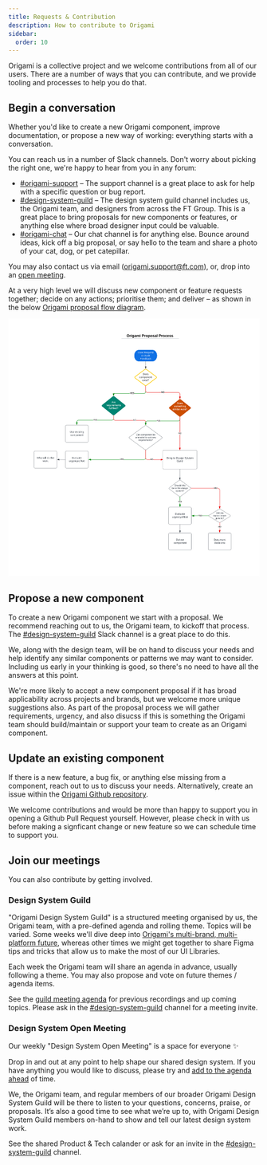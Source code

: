 ```yaml
---
title: Requests & Contribution
description: How to contribute to Origami
sidebar:
  order: 10
---
```


Origami is a collective project and we welcome contributions from all of our users. There are a number of ways that you can contribute, and we provide tooling and processes to help you do that.

## Begin a conversation

Whether you'd like to create a new Origami component, improve documentation, or propose a new way of working: everything starts with a conversation.

You can reach us in a number of Slack channels. Don't worry about picking the right one, we're happy to hear from you in any forum:

- [#origami-support](https://financialtimes.slack.com/messages/origami-support) – The support channel is a great place to ask for help with a specific question or bug report.
- [#design-system-guild](https://financialtimes.slack.com/archives/C01481FKWA2) – The design system guild channel includes us, the Origami team, and designers from across the FT Group. This is a great place to bring proposals for new components or features, or anything else where broad designer input could be valuable.
- [#origami-chat](https://app.slack.com/client/T025C95MN/CSW6B2VAN) – Our chat channel is for anything else. Bounce around ideas, kick off a big proposal, or say hello to the team and share a photo of your cat, dog, or pet catepillar.

You may also contact us via email (origami.support@ft.com), or, drop into an [open meeting](#design-system-open-meeting).

At a very high level we will discuss new component or feature requests together; decide on any actions; prioritise them; and deliver – as shown in the below <a href="/assets/images/documentation/components/contributing/flow.svg">Origami proposal flow diagram</a>.

[<img src="/assets/images/documentation/components/contributing/flow.svg" alt="A very high level flow chat of the Origami proposal process. We start with a disucssion of your needs or proposal, please contact the Origami team." />](/assets/images/documentation/components/contributing/flow.svg)

## Propose a new component

To create a new Origami component we start with a proposal. We recommend reaching out to us, the Origami team, to kickoff that process. The [#design-system-guild](https://financialtimes.slack.com/archives/C01481FKWA2) Slack channel is a great place to do this.

We, along with the design team, will be on hand to discuss your needs and help identify any similar components or patterns we may want to consider. Including us early in your thinking is good, so there's no need to have all the answers at this point.

We're more likely to accept a new component proposal if it has broad applicability across projects and brands, but we welcome more unique suggestions also. As part of the proposal process we will gather requirements, urgency, and also disucss if this is something the Origami team should build/maintain or support your team to create as an Origami component.

## Update an existing component

If there is a new feature, a bug fix, or anything else missing from a component, reach out to us to discuss your needs. Alternatively, create an issue within the [Origami Github repository](https://github.com/Financial-Times/origami).

We welcome contributions and would be more than happy to support you in opening a Github Pull Request yourself. However, please check in with us before making a signficant change or new feature so we can schedule time to support you.

## Join our meetings

You can also contribute by getting involved.

### Design System Guild

"Origami Design System Guild" is a structured meeting organised by us, the Origami team, with a pre-defined agenda and rolling theme. Topics will be varied. Some weeks we'll dive deep into [Origami's multi-brand, multi-platform future](https://origami.ft.com/blog/2023/08/14/origami-for-everyone/), whereas other times we might get together to share Figma tips and tricks that allow us to make the most of our UI Libraries.

Each week the Origami team will share an agenda in advance, usually following a theme. You may also propose and vote on future themes / agenda items.

See the [guild meeting agenda](https://docs.google.com/document/d/1aKhbRfMnCthZ-6D5eT82lpMmBeCcywNl9HzQakBf6lU/edit#heading=h.m29n483yr205) for previous recordings and up coming topics. Please ask in the [#design-system-guild](https://financialtimes.slack.com/archives/C01481FKWA2) channel for a meeting invite.

### Design System Open Meeting

Our weekly "Design System Open Meeting" is a space for everyone ✨

Drop in and out at any point to help shape our shared design system. If you have anything you would like to discuss, please try and [add to the agenda ahead](https://docs.google.com/document/d/1fiuNMXb9Fdd-11GFMgCxqlvy3qGsMvIwJNLuh0VxuwE/edit#heading=h.1jiavwrfl8gl) of time.

We, the Origami team, and regular members of our broader Origami Design System Guild will be there to listen to your questions, concerns, praise, or proposals. It’s also a good time to see what we’re up to, with Origami Design System Guild members on-hand to show and tell our latest design system work.

See the shared Product & Tech calander or ask for an invite in the [#design-system-guild](https://financialtimes.slack.com/archives/C01481FKWA2) channel.
